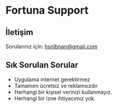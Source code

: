    # Fortuna Support
   
   ## İletişim
   Sorularınız için: hsnlbnan@gmail.com
   
   ## Sık Sorulan Sorular
   - Uygulama internet gerektirmez
   - Tamamen ücretsiz ve reklamsızdır
   - Herhangi bir kişisel verinizi kullanmayız.
   - Herhangi bir izne ihtiyacımız yok.